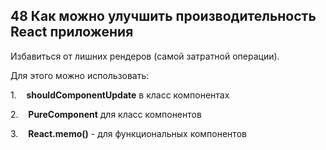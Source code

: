 ## 48 Как можно улучшить производительность React приложения

Избавиться от лишних рендеров (самой затратной операции).

Для этого можно использовать:

1.    **shouldComponentUpdate**​ в класс компонентах

2.    **PureComponent**​ для класс компонентов

3.    **React.memo()**​ - для функциональных компонентов
